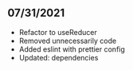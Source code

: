 ## 07/31/2021

- Refactor to useReducer
- Removed unnecessarily code
- Added eslint with prettier config
- Updated: dependencies
